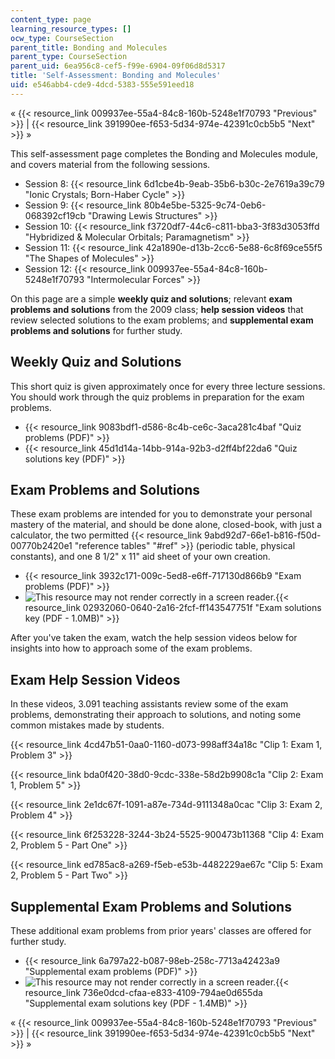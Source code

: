 ```yaml
---
content_type: page
learning_resource_types: []
ocw_type: CourseSection
parent_title: Bonding and Molecules
parent_type: CourseSection
parent_uid: 6ea956c8-cef5-f99e-6904-09f06d8d5317
title: 'Self-Assessment: Bonding and Molecules'
uid: e546abb4-cde9-4dcd-5383-555e591eed18
---
```


« {{< resource_link 009937ee-55a4-84c8-160b-5248e1f70793 "Previous" >}} | {{< resource_link 391990ee-f653-5d34-974e-42391c0cb5b5 "Next" >}} »

This self-assessment page completes the Bonding and Molecules module, and covers material from the following sessions.

*   Session 8: {{< resource_link 6d1cbe4b-9eab-35b6-b30c-2e7619a39c79 "Ionic Crystals; Born-Haber Cycle" >}}
*   Session 9: {{< resource_link 80b4e5be-5325-9c74-0eb6-068392cf19cb "Drawing Lewis Structures" >}}
*   Session 10: {{< resource_link f3720df7-44c6-c811-bba3-3f83d3053ffd "Hybridized & Molecular Orbitals; Paramagnetism" >}}
*   Session 11: {{< resource_link 42a1890e-d13b-2cc6-5e88-6c8f69ce55f5 "The Shapes of Molecules" >}}
*   Session 12: {{< resource_link 009937ee-55a4-84c8-160b-5248e1f70793 "Intermolecular Forces" >}}

On this page are a simple **weekly quiz and solutions**; relevant **exam problems and solutions** from the 2009 class; **help session videos** that review selected solutions to the exam problems; and **supplemental exam problems and solutions** for further study.

Weekly Quiz and Solutions
-------------------------

This short quiz is given approximately once for every three lecture sessions. You should work through the quiz problems in preparation for the exam problems.

*   {{< resource_link 9083bdf1-d586-8c4b-ce6c-3aca281c4baf "Quiz problems (PDF)" >}}
*   {{< resource_link 45d1d14a-14bb-914a-92b3-d2ff4bf22da6 "Quiz solutions key (PDF)" >}}

Exam Problems and Solutions
---------------------------

These exam problems are intended for you to demonstrate your personal mastery of the material, and should be done alone, closed-book, with just a calculator, the two permitted {{< resource_link 9abd92d7-66e1-b816-f50d-00770b2420e1 "reference tables" "#ref" >}} (periodic table, physical constants), and one 8 1/2" x 11" aid sheet of your own creation.

*   {{< resource_link 3932c171-009c-5ed8-e6ff-717130d866b9 "Exam problems (PDF)" >}}
*   ![This resource may not render correctly in a screen reader.](/images/inacessible.gif){{< resource_link 02932060-0640-2a16-2fcf-ff143547751f "Exam solutions key (PDF - 1.0MB)" >}}

After you've taken the exam, watch the help session videos below for insights into how to approach some of the exam problems.

Exam Help Session Videos
------------------------

In these videos, 3.091 teaching assistants review some of the exam problems, demonstrating their approach to solutions, and noting some common mistakes made by students.

{{< resource_link 4cd47b51-0aa0-1160-d073-998aff34a18c "Clip 1: Exam 1, Problem 3" >}}

{{< resource_link bda0f420-38d0-9cdc-338e-58d2b9908c1a "Clip 2: Exam 1, Problem 5" >}}

{{< resource_link 2e1dc67f-1091-a87e-734d-9111348a0cac "Clip 3: Exam 2, Problem 4" >}}

{{< resource_link 6f253228-3244-3b24-5525-900473b11368 "Clip 4: Exam 2, Problem 5 - Part One" >}}

{{< resource_link ed785ac8-a269-f5eb-e53b-4482229ae67c "Clip 5: Exam 2, Problem 5 - Part Two" >}}

Supplemental Exam Problems and Solutions
----------------------------------------

These additional exam problems from prior years' classes are offered for further study.

*   {{< resource_link 6a797a22-b087-98eb-258c-7713a42423a9 "Supplemental exam problems (PDF)" >}}
*   ![This resource may not render correctly in a screen reader.](/images/inacessible.gif){{< resource_link 736e0dcd-cfaa-e833-4109-794ae0d655da "Supplemental exam solutions key (PDF - 1.4MB)" >}}

« {{< resource_link 009937ee-55a4-84c8-160b-5248e1f70793 "Previous" >}} | {{< resource_link 391990ee-f653-5d34-974e-42391c0cb5b5 "Next" >}} »